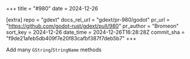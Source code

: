 +++
title = "#980"
date = 2024-12-26

[extra]
repo = "gdext"
docs_rel_url = "gdext/pr-980/godot"
pr_url = "https://github.com/godot-rust/gdext/pull/980"
pr_author = "Bromeon"
sort_key = 2024-12-26
date_time = 2024-12-26T16:28:28Z
commit_sha = "f9de21afeb5db409f7e20f83cafbf387f7deb5b7"
+++

Add many `GString`/`StringName` methods
